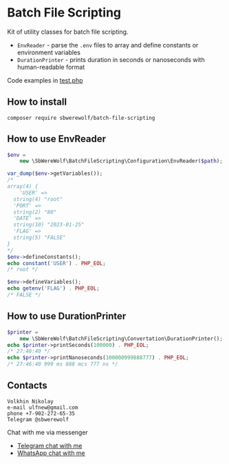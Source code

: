 # Batch File Scripting

Kit of utility classes for batch file scripting.

- `EnvReader` - parse the `.env` files to array and define constants
  or environment variables
- `DurationPrinter` - prints duration in seconds or nanoseconds with
  human-readable format

Code examples in [test.php](test/test.php)

## How to install

`composer require sbwerewolf/batch-file-scripting`

## How to use EnvReader

```php
$env =
    new \SbWereWolf\BatchFileScripting\Configuration\EnvReader($path);

var_dump($env->getVariables());
/*
array(4) {
    'USER' =>
  string(4) "root"
  'PORT' =>
  string(2) "80"
  'DATE' =>
  string(10) "2023-01-25"
  'FLAG' =>
  string(5) "FALSE"
}
*/
$env->defineConstants();
echo constant('USER') . PHP_EOL;
/* root */

$env->defineVariables();
echo getenv('FLAG') . PHP_EOL;
/* FALSE */
```

## How to use DurationPrinter

```php
$printer =
    new \SbWereWolf\BatchFileScripting\Convertation\DurationPrinter();
echo $printer->printSeconds(100000) . PHP_EOL;
/* 27:46:40 */
echo $printer->printNanoseconds(100000999888777) . PHP_EOL;
/* 27:46:40 999 ms 888 mcs 777 ns */
```

## Contacts

```
Volkhin Nikolay
e-mail ulfnew@gmail.com
phone +7-902-272-65-35
Telegram @sbwerewolf
```

Chat with me via messenger

- [Telegram chat with me](https://t.me/SbWereWolf)
- [WhatsApp chat with me](https://wa.me/79022726535) 